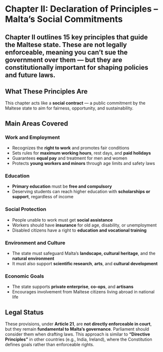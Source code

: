 # Chapter II: Declaration of Principles – Malta’s Social Commitments

## Chapter II outlines **15 key principles** that guide the Maltese state. These are **not legally enforceable**, meaning you can’t sue the government over them — but they are **constitutionally important** for shaping policies and future laws.

## What These Principles Are

This chapter acts like a **social contract** — a public commitment by the Maltese state to aim for fairness, opportunity, and sustainability.

## Main Areas Covered

### Work and Employment

- Recognizes the **right to work** and promotes fair conditions
- Sets rules for **maximum working hours**, rest days, and **paid holidays**
- Guarantees **equal pay** and treatment for men and women
- Protects **young workers and minors** through age limits and safety laws

### Education

- **Primary education** must be **free and compulsory**
- Deserving students can reach higher education with **scholarships or support**, regardless of income

### Social Protection

- People unable to work must get **social assistance**
- Workers should have **insurance** for old age, disability, or unemployment
- Disabled citizens have a right to **education and vocational training**

### Environment and Culture

- The state must safeguard Malta’s **landscape, cultural heritage**, and the **natural environment**
- It must also support **scientific research**, **arts**, and **cultural development**

### Economic Goals

- The state supports **private enterprise**, **co-ops**, and **artisans**
- Encourages involvement from Maltese citizens living abroad in national life


## Legal Status

These provisions, under **Article 21**, are **not directly enforceable in court**, but they remain **fundamental to Malta’s governance**. Parliament should consider them when drafting laws.
This approach is similar to **“Directive Principles”** in other countries (e.g., India, Ireland), where the Constitution defines goals rather than enforceable rights.

